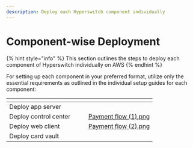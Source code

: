 ```yaml
---
description: Deploy each Hyperswitch component individually
---
```


# Component-wise Deployment

{% hint style="info" %}
This section outlines the steps to deploy each component of Hyperswitch individually on AWS
{% endhint %}

For setting up each component in your preferred format, utilize only the essential requirements as outlined in the individual setup guides for each component:

<table data-view="cards"><thead><tr><th></th><th></th><th></th><th data-hidden data-card-cover data-type="files"></th></tr></thead><tbody><tr><td>Deploy app server</td><td></td><td></td><td></td></tr><tr><td>Deploy control center</td><td></td><td></td><td><a href="../../../.gitbook/assets/Payment flow (1).png">Payment flow (1).png</a></td></tr><tr><td>Deploy web client</td><td></td><td></td><td><a href="../../../.gitbook/assets/Payment flow (2).png">Payment flow (2).png</a></td></tr><tr><td>Deploy card vault</td><td></td><td></td><td></td></tr></tbody></table>
